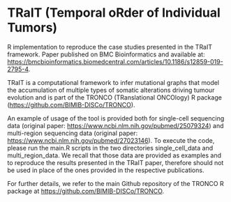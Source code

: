 # TRaIT (Temporal oRder of Individual Tumors)
R implementation to reproduce the case studies presented in the TRaIT framework. Paper published on BMC Bioinformatics and available at: https://bmcbioinformatics.biomedcentral.com/articles/10.1186/s12859-019-2795-4. 

TRaIT is a computational framework to infer mutational graphs that model the accumulation of multiple types of somatic alterations driving tumour evolution and is part of the TRONCO (TRanslational ONCOlogy) R package (https://github.com/BIMIB-DISCo/TRONCO). 

An example of usage of the tool is provided both for single-cell sequencing data (original paper: https://www.ncbi.nlm.nih.gov/pubmed/25079324) and multi-region sequencing data (original paper: https://www.ncbi.nlm.nih.gov/pubmed/27023146). To execute the code, please run the main.R scripts in the two directories single_cell_data and multi_region_data. We recall that those data are provided as examples and to reproduce the results presented in the TRaIT paper, therefore should not be used in place of the ones provided in the respective publications. 

For further details, we refer to the main Github repository of the TRONCO R package at https://github.com/BIMIB-DISCo/TRONCO. 
